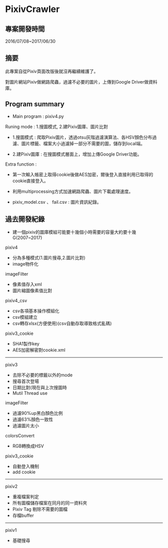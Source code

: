 PixivCrawler
==============

專案開發時間
--------------

2016/07/08~2017/06/30 

摘要
------

此專案自從Pixiv頁面改版後就沒再繼續維護了。

對圖片網站Pixiv做網路爬蟲，過濾不必要的圖片，上傳到Google Driver做資料庫。

Program summary
-----------------

* Main program : pixiv4.py

Runing mode : 1.搜圖模式, 2.建Pixiv圖庫、圖片比對

* 1.搜圖模式 : 爬取Pixiv圖片，透過otsu灰階過濾演算法、各HSV顏色分布過濾、圖片標籤、檔案大小過濾掉一部分不需要的圖，儲存到local端。

* 2.建Pixiv圖庫 : 在搜圖模式層面上，增加上傳Google Driver功能。


Extra function :

* 第一次輸入帳密上取得cookie後做AES加密，爾後登入直接利用已取得的cookie直接登入。

* 利用multiprocessing方式加速網路爬蟲、圖片下載處理速度。

* pixiv_model.csv 、 fail.csv : 圖片資訊紀錄。

過去開發紀錄
---------

* 建一個pixiv的圖庫模組可能要十幾個小時需要的容量大約要十幾G(2007~2017)

pixiv4
* 分為多種模式(1.圖片搜尋,2.圖片比對)
* image物件化

imageFilter
* 像素值存入xml
* 圖片縮圖像素值比對

pixiv4_csv
* csv各項基本操作模組化
* csv模組建立
* csv轉存xlsx(方便使用)(csv自動存取導致格式亂碼)

pixiv3_cookie
* SHA1製作key
* AES加密解密對cookie.xml

---------------------------------------------------

pixiv3
* 去除不必要的標籤以外的mode
* 搜尋首次登場
* 日期比對(現在與上次搜圖時
* Mutil Thread use

imageFilter
* 過濾90%up黑白顏色比例
* 過濾63%顏色一致性
* 過濾圖片太小

colorsConvert
* RGB轉換成HSV

pixiv3_cookie
* 自動登入機制
* add cookie

--------------------------------------------------

pixiv2 
* 重複檔案判定
* 所有圖檔儲存檔案在同月的同一資料夾
* Pixiv Tag 剔除不需要的圖檔
* 存檔buffer

----------------------------------------------------

pixiv1 
* 基礎搜尋

